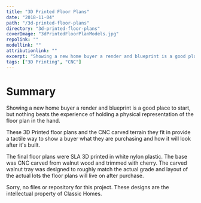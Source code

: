 ```yaml
---
title: "3D Printed Floor Plans"
date: "2018-11-04"
path: "/3d-printed-floor-plans"
directory: "3d-printed-floor-plans"
coverImage: "3dPrintedFloorPlanModels.jpg"
repolink: ""
modellink: ""
attributionlink: ""
excerpt: "Showing a new home buyer a render and blueprint is a good place to start, but nothing beats the experience of holding a physical representation of the floor plan in the hand."
tags: ["3D Printing", "CNC"]
---
```


# Summary

Showing a new home buyer a render and blueprint is a good place to start, but nothing beats the experience of holding a physical representation of the floor plan in the hand.

These 3D Printed floor plans and the CNC carved terrain they fit in provide a tactile way to show a buyer what they are purchasing and how it will look after it's built.

The final floor plans were SLA 3D printed in white nylon plastic. The base was CNC carved from walnut wood and trimmed with cherry. The carved walnut tray was designed to roughly match the actual grade and layout of the actual lots the floor plans will live on after purchase.

Sorry, no files or repository for this project. These designs are the intellectual property of Classic Homes.
